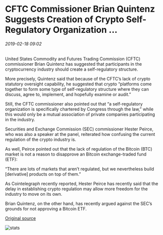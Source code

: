 # CFTC Commissioner Brian Quintenz Suggests Creation of Crypto Self-Regulatory Organization ...

###### 2019-02-18 09:02

United States Commodity and Futures Trading Commission (CFTC) commissioner Brian Quintenz has suggested that participants in the cryptocurrency industry should create a self-regulatory structure.

More precisely, Quintenz said that because of the CFTC’s lack of crypto statutory oversight capability, he suggested that crypto “platforms come together to form some type of self-regulatory structure where they can discuss, agree to, implement, and hopefully examine or audit.”

Still, the CFTC commissioner also pointed out that “a self-regulatory organization is specifically chartered by Congress through the law,” while this would only be a mutual association of private companies participating in the industry.

Securities and Exchange Commission (SEC) commissioner Hester Peirce, who was also a speaker at the panel, reiterated how confusing the current regulation of the crypto industry is.

As well, Peirce pointed out that the lack of regulation of the Bitcoin (BTC) market is not a reason to disapprove an Bitcoin exchange-traded fund (ETF):

“There are lots of markets that aren’t regulated, but we nevertheless build \[derivative\] products on top of them.”

As Cointelegraph recently reported, Hester Peirce has recently said that the delay in establishing crypto regulation may allow more freedom for the industry to move on its own.

Brian Quintenz, on the other hand, has recently argued against the SEC’s grounds for not approving a Bitcoin ETF.

[Original source](https://cointelegraph.com/news/cftc-commissioner-brian-quintenz-suggests-creation-of-crypto-self-regulatory-organization)

![stats](https://c.statcounter.com/11760860/0/a89fa40b/1/ "stats")